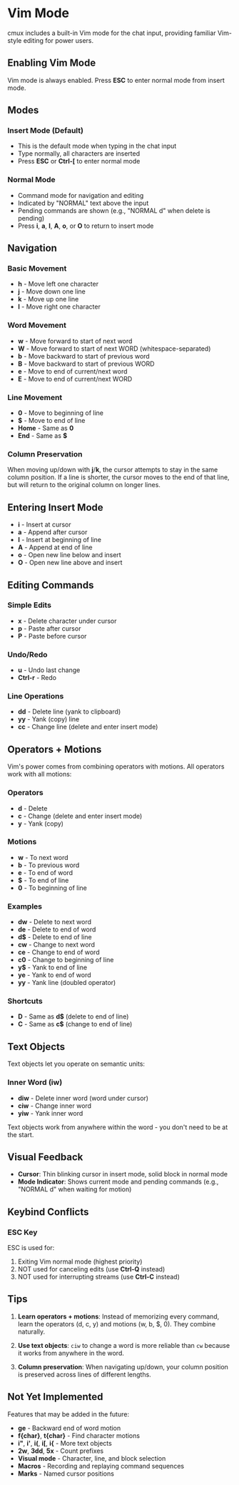 <!-- Keep this file in sync with:
     - src/components/VimTextArea.tsx (implementation)
     - src/utils/vim.ts (core logic)
     - src/utils/vim.test.ts (test suite)
-->

# Vim Mode

cmux includes a built-in Vim mode for the chat input, providing familiar Vim-style editing for power users.

## Enabling Vim Mode

Vim mode is always enabled. Press **ESC** to enter normal mode from insert mode.

## Modes

### Insert Mode (Default)
- This is the default mode when typing in the chat input
- Type normally, all characters are inserted
- Press **ESC** or **Ctrl-[** to enter normal mode

### Normal Mode
- Command mode for navigation and editing
- Indicated by "NORMAL" text above the input
- Pending commands are shown (e.g., "NORMAL d" when delete is pending)
- Press **i**, **a**, **I**, **A**, **o**, or **O** to return to insert mode

## Navigation

### Basic Movement
- **h** - Move left one character
- **j** - Move down one line
- **k** - Move up one line
- **l** - Move right one character

### Word Movement
- **w** - Move forward to start of next word
- **W** - Move forward to start of next WORD (whitespace-separated)
- **b** - Move backward to start of previous word
- **B** - Move backward to start of previous WORD
- **e** - Move to end of current/next word
- **E** - Move to end of current/next WORD

### Line Movement
- **0** - Move to beginning of line
- **$** - Move to end of line
- **Home** - Same as **0**
- **End** - Same as **$**

### Column Preservation
When moving up/down with **j**/**k**, the cursor attempts to stay in the same column position. If a line is shorter, the cursor moves to the end of that line, but will return to the original column on longer lines.

## Entering Insert Mode

- **i** - Insert at cursor
- **a** - Append after cursor
- **I** - Insert at beginning of line
- **A** - Append at end of line
- **o** - Open new line below and insert
- **O** - Open new line above and insert

## Editing Commands

### Simple Edits
- **x** - Delete character under cursor
- **p** - Paste after cursor
- **P** - Paste before cursor

### Undo/Redo
- **u** - Undo last change
- **Ctrl-r** - Redo

### Line Operations
- **dd** - Delete line (yank to clipboard)
- **yy** - Yank (copy) line
- **cc** - Change line (delete and enter insert mode)

## Operators + Motions

Vim's power comes from combining operators with motions. All operators work with all motions:

### Operators
- **d** - Delete
- **c** - Change (delete and enter insert mode)
- **y** - Yank (copy)

### Motions
- **w** - To next word
- **b** - To previous word
- **e** - To end of word
- **$** - To end of line
- **0** - To beginning of line

### Examples
- **dw** - Delete to next word
- **de** - Delete to end of word
- **d$** - Delete to end of line
- **cw** - Change to next word
- **ce** - Change to end of word
- **c0** - Change to beginning of line
- **y$** - Yank to end of line
- **ye** - Yank to end of word
- **yy** - Yank line (doubled operator)

### Shortcuts
- **D** - Same as **d$** (delete to end of line)
- **C** - Same as **c$** (change to end of line)

## Text Objects

Text objects let you operate on semantic units:

### Inner Word (iw)
- **diw** - Delete inner word (word under cursor)
- **ciw** - Change inner word
- **yiw** - Yank inner word

Text objects work from anywhere within the word - you don't need to be at the start.

## Visual Feedback

- **Cursor**: Thin blinking cursor in insert mode, solid block in normal mode
- **Mode Indicator**: Shows current mode and pending commands (e.g., "NORMAL d" when waiting for motion)

## Keybind Conflicts

### ESC Key
ESC is used for:
1. Exiting Vim normal mode (highest priority)
2. NOT used for canceling edits (use **Ctrl-Q** instead)
3. NOT used for interrupting streams (use **Ctrl-C** instead)



## Tips

1. **Learn operators + motions**: Instead of memorizing every command, learn the operators (d, c, y) and motions (w, b, $, 0). They combine naturally.

2. **Use text objects**: `ciw` to change a word is more reliable than `cw` because it works from anywhere in the word.

3. **Column preservation**: When navigating up/down, your column position is preserved across lines of different lengths.

## Not Yet Implemented

Features that may be added in the future:
- **ge** - Backward end of word motion
- **f{char}**, **t{char}** - Find character motions
- **i"**, **i'**, **i(**, **i[**, **i{** - More text objects
- **2w**, **3dd**, **5x** - Count prefixes
- **Visual mode** - Character, line, and block selection
- **Macros** - Recording and replaying command sequences
- **Marks** - Named cursor positions
